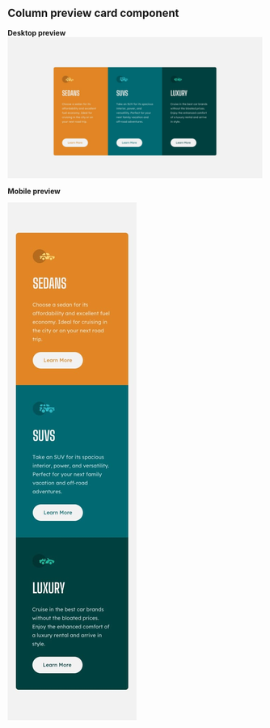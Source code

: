 ## Column preview card component

**Desktop preview**
![Desktop preview](./design/desktop-design.jpg)

**Mobile preview**

![Mobile preview](./design/mobile-design.jpg)
